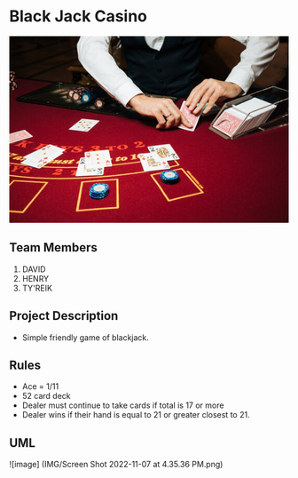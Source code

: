 # Black Jack Casino
![image](IMG/blackjack.jpg)

## Team Members
1. DAVID
2. HENRY
3. TY'REIK

## Project Description
- Simple friendly game of blackjack. 

## Rules
- Ace = 1/11
- 52 card deck
- Dealer must continue to take cards if total is 17 or more
- Dealer wins if their hand is equal to 21 or greater closest to 21.  

## UML 
![image] (IMG/Screen Shot 2022-11-07 at 4.35.36 PM.png)
